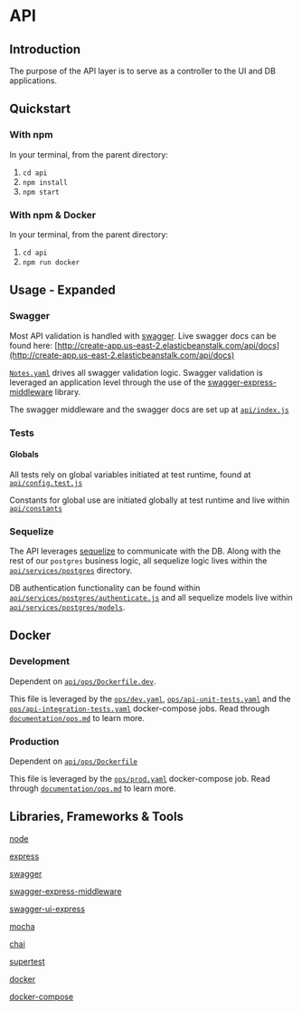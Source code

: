 # API

## Introduction

The purpose of the API layer is to serve as a controller to the UI and DB applications.

## Quickstart

### With npm

In your terminal, from the parent directory:

1. `cd api`
2. `npm install`
3. `npm start`

### With npm & Docker

In your terminal, from the parent directory:

1. `cd api`
2. `npm run docker`

## Usage - Expanded 

### Swagger

Most API validation is handled with [swagger](https://swagger.io/). Live swagger docs can be found here: [http://create-app.us-east-2.elasticbeanstalk.com/api/docs](http://create-app.us-east-2.elasticbeanstalk.com/api/docs)

[`Notes.yaml`](https://github.com/escobard/create-app/blob/master/api/Notes.yaml) drives all swagger validation logic. Swagger validation is leveraged an application level through the use of the [swagger-express-middleware](https://www.npmjs.com/package/swagger-express-middleware) library.

The swagger middleware and the swagger docs are set up at [`api/index.js`](https://github.com/escobard/create-app/blob/master/api/index.js)

### Tests

#### Globals 

All tests rely on global variables initiated at test runtime, found at [`api/config.test.js`](https://github.com/escobard/create-app/blob/master/api/config.test.js)

Constants for global use are initiated globally at test runtime and live within [`api/constants`](https://github.com/escobard/create-app/tree/master/api/constants)

### Sequelize

The API leverages [sequelize](https://sequelize.org/) to communicate with the DB. Along with the rest of our `postgres` business logic, all sequelize logic lives within the [`api/services/postgres`](https://github.com/escobard/create-app/tree/master/api/services/postgres) directory.

DB authentication functionality can be found within [`api/services/postgres/authenticate.js`](https://github.com/escobard/create-app/tree/master/api/services/postgres/authenticate.js) and all sequelize models live within [`api/services/postgres/models`](https://github.com/escobard/create-app/tree/master/api/services/postgres/models).

## Docker

### Development

Dependent on [`api/ops/Dockerfile.dev`](https://github.com/escobard/create-app/blob/master/api/ops/Dockerfile.dev).

This file is leveraged by the [`ops/dev.yaml`](https://github.com/escobard/create-app/blob/master/ops/dev.yaml), [`ops/api-unit-tests.yaml`](https://github.com/escobard/create-app/blob/master/ops/api-unit-tests.yaml) and the [`ops/api-integration-tests.yaml`](https://github.com/escobard/create-app/blob/master/ops/api-integration-tests.yaml) docker-compose jobs. Read through [`documentation/ops.md`](https://github.com/escobard/create-app/blob/master/documentation/ops.md) to learn more.

### Production

Dependent on [`api/ops/Dockerfile`](https://github.com/escobard/create-app/blob/master/api/ops/Dockerfile)

This file is leveraged by the [`ops/prod.yaml`](https://github.com/escobard/create-app/blob/master/ops/prod.yaml
) docker-compose job. Read through [`documentation/ops.md`](https://github.com/escobard/create-app/blob/master/documentation/ops.md) to learn more.

## Libraries, Frameworks & Tools

[node](https://nodejs.org/en/)

[express](https://expressjs.com/)

[swagger](https://swagger.io/)

[swagger-express-middleware](https://www.npmjs.com/package/swagger-express-middleware)

[swagger-ui-express](https://www.npmjs.com/package/swagger-ui-express)

[mocha](https://mochajs.org/)

[chai](https://www.chaijs.com/)

[supertest](https://github.com/visionmedia/supertest)

[docker](https://www.docker.com/)

[docker-compose](https://docs.docker.com/compose/)

